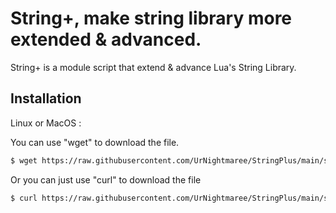 # String+, make string library more extended & advanced.

String+ is a module script that extend & advance Lua's String Library.

## Installation

Linux or MacOS :

You can use "wget" to download the file.
```bash
$ wget https://raw.githubusercontent.com/UrNightmaree/StringPlus/main/stringplus.lua
```

Or you can just use "curl" to download the file
```bash
$ curl https://raw.githubusercontent.com/UrNightmaree/StringPlus/main/stringplus.lua -o stringplus.lua
```